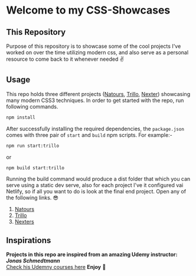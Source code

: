 # Welcome to my CSS-Showcases

## This Repository
Purpose of this repository is to showcase some of the cool projects I've worked on over the time utilizing modern css, and also serve as a personal resource to come back to it whenever needed ✌

## Usage
This repo holds three different projects ([Natours](https://github.com/jaisharx/css-showcase/tree/master/Natours), [Trillo](https://github.com/jaisharx/css-showcase/tree/master/Trillo), [Nexter](https://github.com/jaisharx/css-showcase/tree/master/Nexter)) showcasing many modern CSS3 techniques. In order to get started with the repo, run following commands.

```bash
npm install
```

After successfully installing the required dependencies, the ```package.json``` comes with three pair of ```start``` and ```build``` npm scripts. For example:-

```bash
npm run start:trillo
```
or
```bash
npm build start:trillo
```
Running the build command would produce a dist folder that which you can serve using a static dev serve, also for each project I've it configured vai Netlify, so if all you want to do is look at the final end project. Open any of the following links. 😎

1. [Natours](https://naughty-nightingale-716806.netlify.app/)
2. [Trillo](https://pedantic-bhaskara-242ffe.netlify.app/)
3. [Nexters]()

## Inspirations

**Projects in this repo are inspired from an amazing Udemy instructor: *Jonas Schmedtmann*** <br>
[Check his Udemny courses here](https://www.udemy.com/user/jonasschmedtmann/) **Enjoy** 🎉
